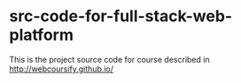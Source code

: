# src-code-for-full-stack-web-platform
This is the project source code for course described in http://webcoursify.github.io/
